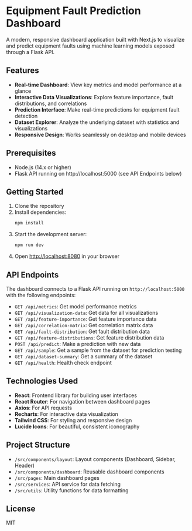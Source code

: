 
# Equipment Fault Prediction Dashboard

A modern, responsive dashboard application built with Next.js to visualize and predict equipment faults using machine learning models exposed through a Flask API.

## Features

- **Real-time Dashboard**: View key metrics and model performance at a glance
- **Interactive Data Visualizations**: Explore feature importance, fault distributions, and correlations
- **Prediction Interface**: Make real-time predictions for equipment fault detection
- **Dataset Explorer**: Analyze the underlying dataset with statistics and visualizations
- **Responsive Design**: Works seamlessly on desktop and mobile devices

## Prerequisites

- Node.js (14.x or higher)
- Flask API running on http://localhost:5000 (see API Endpoints below)

## Getting Started

1. Clone the repository
2. Install dependencies:
   ```bash
   npm install
   ```
3. Start the development server:
   ```bash
   npm run dev
   ```
4. Open [http://localhost:8080](http://localhost:8080) in your browser

## API Endpoints

The dashboard connects to a Flask API running on `http://localhost:5000` with the following endpoints:

- `GET /api/metrics`: Get model performance metrics
- `GET /api/visualization-data`: Get data for all visualizations
- `GET /api/feature-importance`: Get feature importance data
- `GET /api/correlation-matrix`: Get correlation matrix data
- `GET /api/fault-distribution`: Get fault distribution data
- `GET /api/feature-distributions`: Get feature distribution data
- `POST /api/predict`: Make a prediction with new data
- `GET /api/sample`: Get a sample from the dataset for prediction testing
- `GET /api/dataset-summary`: Get a summary of the dataset
- `GET /api/health`: Health check endpoint

## Technologies Used

- **React**: Frontend library for building user interfaces
- **React Router**: For navigation between dashboard pages
- **Axios**: For API requests
- **Recharts**: For interactive data visualization
- **Tailwind CSS**: For styling and responsive design
- **Lucide Icons**: For beautiful, consistent iconography

## Project Structure

- `/src/components/layout`: Layout components (Dashboard, Sidebar, Header)
- `/src/components/dashboard`: Reusable dashboard components
- `/src/pages`: Main dashboard pages
- `/src/services`: API service for data fetching
- `/src/utils`: Utility functions for data formatting

## License

MIT
